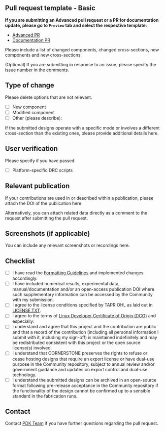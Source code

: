## Pull request template - Basic

**If you are submitting an Advanced pull request or a PR for documentation update, please go to `Preview` tab and select the respective template:**
* [Advanced PR](?expand=1&template=advanced_pr_template.md)
* [Documentation PR](?expand=1&template=docs_pr_template.md)


Please include a list of changed components, changed cross-sections, new components and new cross-sections.

(Optional) If you are submitting in response to an issue, please specify the issue number in the comments.

## Type of change

Please delete options that are not relevant.

- [ ] New component
- [ ] Modified component
- [ ] Other (please describe):

If the submitted designs operate with a specific mode or involves a different cross-section than the existing ones, please provide additional details here.

## User verification

Please specify if you have passed  

- [ ] Platform-specific DRC scripts

## Relevant publication

If your contributions are used in or described within a publication, please attach the DOI of the publication here. 

Alternatively, you can attach related data directly as a comment to the request after submitting the pull request.

## Screenshots (if applicable)

You can include any relevant screenshots or recordings here.

## Checklist
- [ ] I have read the [Formatting Guidelines](https://github.com/cornerstone-uos/cornerstone-community/blob/main/docs/FormattingGuidelines.rst) and implemented changes accordingly.
- [ ] I have included numerical results, experimental data, manual/documentation and/or an open-access publication DOI where such supplementary information can be accessed by the Community with my submission.
- [ ] I agree to the license conditions specified by TAPR OHL as laid out in [LICENSE.TXT](https://github.com/cornerstone-uos/cornerstone-community/blob/main/LICENSE.txt). 
- [ ] I agree to the terms of [Linux Developer Certificate of Origin (DCO)](https://developercertificate.org/) and especially:
- [ ] I understand and agree that this project and the contribution are public and that a record of the contribution (including all personal information I submit with it, including my sign-off) is maintained indefinitely and may be redistributed consistent with this project or the open source license(s) involved.
- [ ] I understand that CORNERSTONE preserves the rights to refuse or cease hosting designs that require an export license or have dual-use purpose in the Community repository, subject to annual review and/or government guidance and updates on export control and dual-use technology.
- [ ] I understand the submitted designs can be archived in an open-source format following pre-release acceptance in the Community repository if the functionality of the design cannot be confirmed up to a sensible standard in the fabrication runs. 

## Contact

Contact [PDK Team](mailto:pdk.cornerstone@soton.ac.uk) if you have further questions regarding the pull request.
